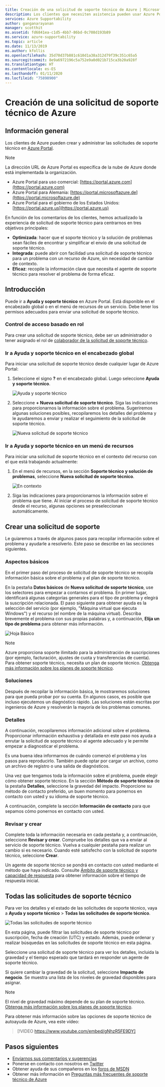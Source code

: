```yaml
---
title: Creación de una solicitud de soporte técnico de Azure | Microsoft Docs
description: Los clientes que necesiten asistencia pueden usar Azure Portal para buscar soluciones de autoservicio y para crear y administrar solicitudes de soporte técnico.
services: Azure Supportability
author: ganganarayanan
manager: scotthit
ms.assetid: fd6841ea-c1d5-4bb7-86bd-0c708d193b89
ms.service: azure-supportability
ms.topic: article
ms.date: 11/13/2019
ms.author: kfollis
ms.openlocfilehash: 35d70d37b881c610d1a38a312d79f39c351c65a5
ms.sourcegitcommit: 8e9a6972196c5a752e9a0d021b715ca3b20a928f
ms.translationtype: HT
ms.contentlocale: es-ES
ms.lasthandoff: 01/11/2020
ms.locfileid: "75898900"
---
```

# <a name="how-to-create-an-azure-support-request"></a>Creación de una solicitud de soporte técnico de Azure

## <a name="overview"></a>Información general

Los clientes de Azure pueden crear y administrar las solicitudes de soporte técnico en [Azure Portal](https://portal.azure.com).

> [!NOTE]
> La dirección URL de Azure Portal es específica de la nube de Azure donde está implementada la organización. 
>* Azure Portal para uso comercial: [https://portal.azure.com](https://portal.azure.com)
>* Azure Portal para Alemania: [https://portal.microsoftazure.de](https://portal.microsoftazure.de)
>* Azure Portal para el gobierno de los Estados Unidos: [https://portal.azure.us](https://portal.azure.us)
>
>

En función de los comentarios de los clientes, hemos actualizado la experiencia de solicitud de soporte técnico para centrarnos en tres objetivos principales:

* **Optimizada**: hacer que el soporte técnico y la solución de problemas sean fáciles de encontrar y simplificar el envío de una solicitud de soporte técnico.
* **Integrada**: puede abrir con facilidad una solicitud de soporte técnico para un problema con un recurso de Azure, sin necesidad de cambiar de contexto.
* **Eficaz**: recopile la información clave que necesita el agente de soporte técnico para resolver el problema de forma eficaz.

## <a name="getting-started"></a>Introducción

Puede ir a **Ayuda y soporte técnico** en Azure Portal. Está disponible en el encabezado global o en el menú de recursos de un servicio. Debe tener los permisos adecuados para enviar una solicitud de soporte técnico.

### <a name="role-based-access-control"></a>Control de acceso basado en rol

Para crear una solicitud de soporte técnico, debe ser un administrador o tener asignado el rol de [colaborador de la solicitud de soporte técnico](../../role-based-access-control/built-in-roles.md#support-request-contributor).

### <a name="go-to-help--support-from-the-global-header"></a>Ir a Ayuda y soporte técnico en el encabezado global

Para iniciar una solicitud de soporte técnico desde cualquier lugar de Azure Portal:

1. Seleccione el signo **?** en el encabezado global. Luego seleccione **Ayuda y soporte técnico**.

   ![Ayuda y soporte técnico](./media/how-to-create-azure-support-request/helpandsupportnewlower.png)

2. Seleccione **+ Nueva solicitud de soporte técnico**. Siga las indicaciones para proporcionarnos la información sobre el problema. Sugeriremos algunas soluciones posibles, recopilaremos los detalles del problema y le ayudaremos a enviar y realizar el seguimiento de la solicitud de soporte técnico.

   ![Nueva solicitud de soporte técnico](./media/how-to-create-azure-support-request/newsupportrequest2lower.png)

### <a name="go-to-help--support-from-a-resource-menu"></a>Ir a Ayuda y soporte técnico en un menú de recursos

Para iniciar una solicitud de soporte técnico en el contexto del recurso con el que está trabajando actualmente:

1. En el menú de recursos, en la sección **Soporte técnico y solución de problemas**, seleccione **Nueva solicitud de soporte técnico**.

   ![En contexto](./media/how-to-create-azure-support-request/incontext2lower.png)

2. Siga las indicaciones para proporcionarnos la información sobre el problema que tiene. Al iniciar el proceso de solicitud de soporte técnico desde el recurso, algunas opciones se preseleccionan automáticamente.

## <a name="create-a-support-request"></a>Crear una solicitud de soporte

Le guiaremos a través de algunos pasos para recopilar información sobre el problema y ayudarle a resolverlo. Este paso se describe en las secciones siguientes.

### <a name="basics"></a>Aspectos básicos

En el primer paso del proceso de solicitud de soporte técnico se recopila información básica sobre el problema y el plan de soporte técnico.

En la pestaña **Datos básicos** de **Nueva solicitud de soporte técnico**, use los selectores para empezar a contarnos el problema. En primer lugar, identificará algunas categorías generales para el tipo de problema y elegirá la suscripción relacionada. El paso siguiente para obtener ayuda es la selección del servicio (por ejemplo, "Máquina virtual que ejecuta Windows") y el recurso (el nombre de la máquina virtual). Describa brevemente el problema con sus propias palabras y, a continuación, **Elija un tipo de problema** para obtener más información.

![Hoja Básico](./media/how-to-create-azure-support-request/basics2lower.png)

> [!NOTE]
> Azure proporciona soporte ilimitado para la administración de suscripciones (por ejemplo, facturación, ajustes de cuota y transferencias de cuenta). Para obtener soporte técnico, necesita un plan de soporte técnico. [Obtenga más información sobre los planes de soporte técnico](https://azure.microsoft.com/support/plans).
>
>

### <a name="solutions"></a>Soluciones

Después de recopilar la información básica, le mostraremos soluciones para que pueda probar por su cuenta. En algunos casos, es posible que incluso ejecutemos un diagnóstico rápido. Las soluciones están escritas por ingenieros de Azure y resolverán la mayoría de los problemas comunes.

### <a name="details"></a>Detalles

A continuación, recopilaremos información adicional sobre el problema. Proporcionar información exhaustiva y detallada en este paso nos ayuda a enrutar la solicitud de soporte técnico al agente adecuado y le permite empezar a diagnosticar el problema.

Es una buena idea informarnos de cuándo comenzó el problema y los pasos para reproducirlo. También puede optar por cargar un archivo, como un archivo de registro o una salida de diagnósticos.

Una vez que tengamos toda la información sobre el problema, puede elegir cómo obtener soporte técnico. En la sección **Método de soporte técnico** de la pestaña **Detalles**, seleccione la gravedad del impacto. Proporcione su método de contacto preferido, un buen momento para ponernos en contacto con usted y su idioma de soporte técnico.

A continuación, complete la sección **Información de contacto** para que sepamos cómo ponernos en contacto con usted.

### <a name="review--create"></a>Revisar y crear

Complete toda la información necesaria en cada pestaña y, a continuación, seleccione **Revisar y crear**. Compruebe los detalles que va a enviar al servicio de soporte técnico. Vuelva a cualquier pestaña para realizar un cambio si es necesario. Cuando esté satisfecho con la solicitud de soporte técnico, seleccione **Crear**.

Un agente de soporte técnico se pondrá en contacto con usted mediante el método que haya indicado. Consulte [Ámbito de soporte técnico y capacidad de respuesta](https://azure.microsoft.com/support/plans/response/) para obtener información sobre el tiempo de respuesta inicial.

## <a name="all-support-requests"></a>Todas las solicitudes de soporte técnico

Para ver los detalles y el estado de las solicitudes de soporte técnico, vaya a **Ayuda y soporte técnico** >  **Todas las solicitudes de soporte técnico**.

![Todas las solicitudes de soporte técnico](./media/how-to-create-azure-support-request/allrequestslower.png)

En esta página, puede filtrar las solicitudes de soporte técnico por suscripción, fecha de creación (UTC) y estado. Además, puede ordenar y realizar búsquedas en las solicitudes de soporte técnico en esta página.

Seleccione una solicitud de soporte técnico para ver los detalles, incluida la gravedad y el tiempo esperado que tardará en responder un agente de soporte técnico.

Si quiere cambiar la gravedad de la solicitud, seleccione **Impacto de negocio**. Se muestra una lista de los niveles de gravedad disponibles para asignar.

> [!NOTE]
> El nivel de gravedad máximo depende de su plan de soporte técnico. [Obtenga más información sobre los planes de soporte técnico](https://azure.microsoft.com/support/plans).
>
>
Para obtener más información sobre las opciones de soporte técnico de autoayuda de Azure, vea este vídeo:

> [!VIDEO https://www.youtube.com/embed/gNhzR5FE9DY]

## <a name="next-steps"></a>Pasos siguientes
* [Enviarnos sus comentarios y sugerencias](https://feedback.azure.com/forums/266794-support-feedback)
* Ponerse en contacto con nosotros en [Twitter](https://twitter.com/azuresupport)
* Obtener ayuda de sus compañeros en los [foros de MSDN](https://social.msdn.microsoft.com/Forums/azure)
* Obtener más información en [Preguntas más frecuentes de soporte técnico de Azure](https://azure.microsoft.com/support/faq)
